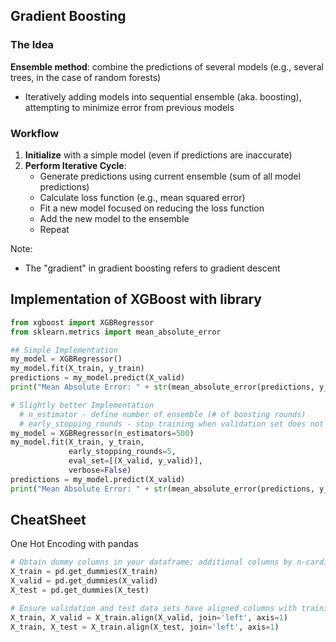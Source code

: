 ## Gradient Boosting
### The Idea
**Ensemble method**: combine the predictions of several models (e.g., several trees, in the case of random forests)
- Iteratively adding models into sequential ensemble (aka. boosting), attempting to minimize error from previous models

### Workflow
1. **Initialize** with a simple model (even if predictions are inaccurate)
2. **Perform Iterative Cycle**:
   - Generate predictions using current ensemble (sum of all model predictions)
   - Calculate loss function (e.g., mean squared error)
   - Fit a new model focused on reducing the loss function
   - Add the new model to the ensemble
   - Repeat

Note: 
- The "gradient" in gradient boosting refers to gradient descent

## Implementation of XGBoost with library
```python
from xgboost import XGBRegressor
from sklearn.metrics import mean_absolute_error

## Simple Implementation 
my_model = XGBRegressor()
my_model.fit(X_train, y_train)
predictions = my_model.predict(X_valid)
print("Mean Absolute Error: " + str(mean_absolute_error(predictions, y_valid)))

# Slightly better Implementation
  # n_estimator - define number of ensemble (# of boosting rounds)
  # early_stopping_rounds - stop training when validation set does not improve metrics by n rounds
my_model = XGBRegressor(n_estimators=500)
my_model.fit(X_train, y_train,
             early_stopping_rounds=5, 
             eval_set=[(X_valid, y_valid)],
             verbose=False) 
predictions = my_model.predict(X_valid)
print("Mean Absolute Error: " + str(mean_absolute_error(predictions, y_valid)))
```

## CheatSheet
One Hot Encoding with pandas
```python
# Obtain dummy columns in your dataframe; additional columns by n-cardinal x col columns are added; each cardinal forms its own column 
X_train = pd.get_dummies(X_train)
X_valid = pd.get_dummies(X_valid) 
X_test = pd.get_dummies(X_test)

# Ensure validation and test data sets have aligned columns with training data set
X_train, X_valid = X_train.align(X_valid, join='left', axis=1)
X_train, X_test = X_train.align(X_test, join='left', axis=1)
```
